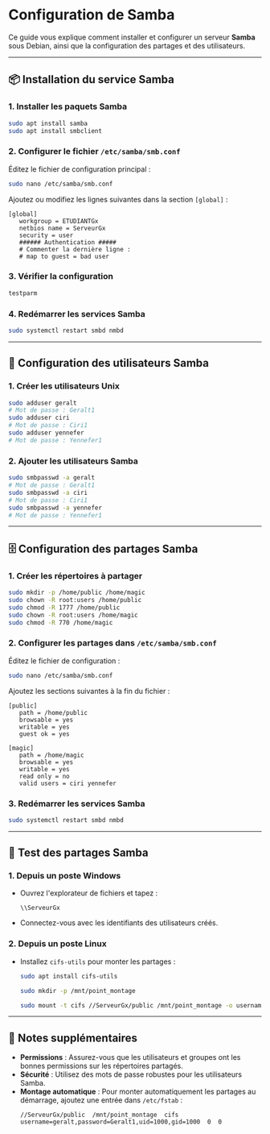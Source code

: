 
# Configuration de Samba

Ce guide vous explique comment installer et configurer un serveur **Samba** sous Debian, ainsi que la configuration des partages et des utilisateurs.

---

## 📦 Installation du service Samba

### 1. Installer les paquets Samba
```bash
sudo apt install samba
sudo apt install smbclient
```

### 2. Configurer le fichier `/etc/samba/smb.conf`
Éditez le fichier de configuration principal :
```bash
sudo nano /etc/samba/smb.conf
```

Ajoutez ou modifiez les lignes suivantes dans la section `[global]` :
```plaintext
[global]
   workgroup = ETUDIANTGx
   netbios name = ServeurGx
   security = user
   ###### Authentication #####
   # Commenter la dernière ligne :
   # map to guest = bad user
```

### 3. Vérifier la configuration
```bash
testparm
```

### 4. Redémarrer les services Samba
```bash
sudo systemctl restart smbd nmbd
```

---

## 👥 Configuration des utilisateurs Samba

### 1. Créer les utilisateurs Unix
```bash
sudo adduser geralt
# Mot de passe : Geralt1
sudo adduser ciri
# Mot de passe : Ciri1
sudo adduser yennefer
# Mot de passe : Yennefer1
```

### 2. Ajouter les utilisateurs Samba
```bash
sudo smbpasswd -a geralt
# Mot de passe : Geralt1
sudo smbpasswd -a ciri
# Mot de passe : Ciri1
sudo smbpasswd -a yennefer
# Mot de passe : Yennefer1
```

---

## 🗄️ Configuration des partages Samba

### 1. Créer les répertoires à partager
```bash
sudo mkdir -p /home/public /home/magic
sudo chown -R root:users /home/public
sudo chmod -R 1777 /home/public
sudo chown -R root:users /home/magic
sudo chmod -R 770 /home/magic
```

### 2. Configurer les partages dans `/etc/samba/smb.conf`
Éditez le fichier de configuration :
```bash
sudo nano /etc/samba/smb.conf
```

Ajoutez les sections suivantes à la fin du fichier :
```plaintext
[public]
   path = /home/public
   browsable = yes
   writable = yes
   guest ok = yes

[magic]
   path = /home/magic
   browsable = yes
   writable = yes
   read only = no
   valid users = ciri yennefer
```

### 3. Redémarrer les services Samba
```bash
sudo systemctl restart smbd nmbd
```

---

## 🧪 Test des partages Samba

### 1. Depuis un poste Windows
- Ouvrez l'explorateur de fichiers et tapez :
  ```
  \\ServeurGx
  ```
- Connectez-vous avec les identifiants des utilisateurs créés.

### 2. Depuis un poste Linux
- Installez `cifs-utils` pour monter les partages :  
  ```bash  
  sudo apt install cifs-utils
  ```  
  ```bash  
  sudo mkdir -p /mnt/point_montage
  ```  
  ```bash  
  sudo mount -t cifs //ServeurGx/public /mnt/point_montage -o username=geralt,password=Geralt1
  ```

---

## 📌 Notes supplémentaires

- **Permissions** : Assurez-vous que les utilisateurs et groupes ont les bonnes permissions sur les répertoires partagés.
- **Sécurité** : Utilisez des mots de passe robustes pour les utilisateurs Samba.
- **Montage automatique** : Pour monter automatiquement les partages au démarrage, ajoutez une entrée dans `/etc/fstab` :
  ```plaintext
  //ServeurGx/public  /mnt/point_montage  cifs  username=geralt,password=Geralt1,uid=1000,gid=1000  0  0
  ```
